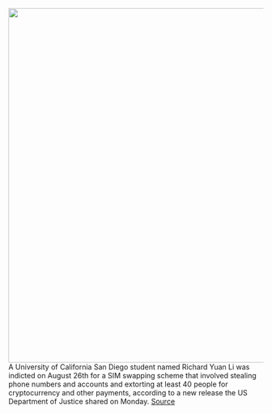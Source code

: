 <img src='https://cdn.vox-cdn.com/thumbor/CGV7SmvAwNIBYulI9EvV8ik3fBM=/0x0:2040x1360/1200x800/filters:focal(857x517:1183x843)/cdn.vox-cdn.com/uploads/chorus_image/image/69863242/acastro_170621_1777_0006_v4.0.jpg' width='700px' /><br/>
A University of California San Diego student named Richard Yuan Li was indicted on August 26th for a SIM swapping scheme that involved stealing phone numbers and accounts and extorting at least 40 people for cryptocurrency and other payments, according to a new release the US Department of Justice shared on Monday.
<a href='https://www.theverge.com/2021/9/15/22675709/sim-swapping-crypto-theft-iphone-8'> Source <a/>